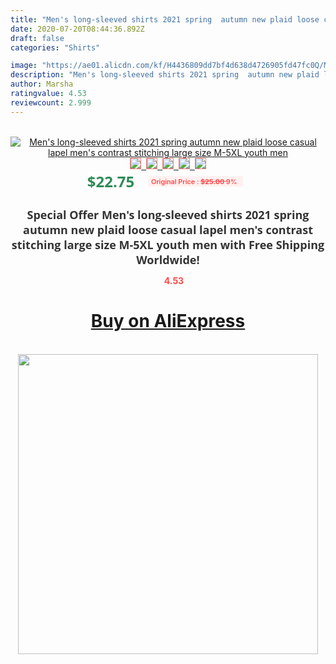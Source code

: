 ```yaml
---
title: "Men's long-sleeved shirts 2021 spring  autumn new plaid loose casual lapel men's contrast stitching large size M-5XL youth men"
date: 2020-07-20T08:44:36.892Z
draft: false
categories: "Shirts"

image: "https://ae01.alicdn.com/kf/H4436809dd7bf4d638d4726905fd47fc0Q/Men-s-long-sleeved-shirts-2021-spring-autumn-new-plaid-loose-casual-lapel-men-s-contrast.jpg"
description: "Men's long-sleeved shirts 2021 spring  autumn new plaid loose casual lapel men's contrast stitching large size M-5XL youth men"
author: Marsha
ratingvalue: 4.53
reviewcount: 2.999
---
```

<br>
<div style="text-align: center;">
<a href="https://s.click.aliexpress.com/e/_A3HKe1" target="_blank" rel="nofollow noopener noreferrer"><img alt="Men's long-sleeved shirts 2021 spring  autumn new plaid loose casual lapel men's contrast stitching large size M-5XL youth men" class="magnifier-image" src="https://ae01.alicdn.com/kf/H4436809dd7bf4d638d4726905fd47fc0Q/Men-s-long-sleeved-shirts-2021-spring-autumn-new-plaid-loose-casual-lapel-men-s-contrast.jpg_640x640.jpg">
<br>
<img style="border:1px solid salmon" src="https://ae01.alicdn.com/kf/H4436809dd7bf4d638d4726905fd47fc0Q/Men-s-long-sleeved-shirts-2021-spring-autumn-new-plaid-loose-casual-lapel-men-s-contrast.jpg_120x120.jpg">&nbsp;&nbsp;<img style="border:1px solid salmon" src="https://ae01.alicdn.com/kf/H24f4035584d242c7aa6597c200336f4cR/Men-s-long-sleeved-shirts-2021-spring-autumn-new-plaid-loose-casual-lapel-men-s-contrast.jpg_120x120.jpg">&nbsp;&nbsp;<img style="border:1px solid salmon" src="https://ae01.alicdn.com/kf/H440fd087e43f46429b59ee170d26c7724/Men-s-long-sleeved-shirts-2021-spring-autumn-new-plaid-loose-casual-lapel-men-s-contrast.jpg_120x120.jpg">&nbsp;&nbsp;<img style="border:1px solid salmon" src="https://ae01.alicdn.com/kf/H6cc9e5e90e4c4711a0bab28335bf442cM/Men-s-long-sleeved-shirts-2021-spring-autumn-new-plaid-loose-casual-lapel-men-s-contrast.jpg_120x120.jpg">&nbsp;&nbsp;<img style="border:1px solid salmon" src="https://ae01.alicdn.com/kf/H3880206f6908462e9ef8c0331fd2c06eS/Men-s-long-sleeved-shirts-2021-spring-autumn-new-plaid-loose-casual-lapel-men-s-contrast.jpg_120x120.jpg"></a></div><br0>
<div style="text-align: center;"><span style="background-color: white; border: 0px; box-sizing: border-box; color: seagreen; display: inline-block; font-family: &quot;open sans&quot; , &quot;arial&quot; , &quot;helvetica&quot; , sans-serif , &quot;heiti&quot;; font-size: 24px; font-stretch: inherit; font-weight: 700; line-height: inherit; margin: 0px 10px 0px 0px; padding: 0px; vertical-align: middle;">$22.75 </span>
<span style="background: rgb(255 , 241 , 241); border-radius: 3px; border: 0px; box-sizing: border-box; color: #ff4747; display: inline-block; font-family: inherit; font-size: 12px; font-stretch: inherit; font-style: inherit; font-variant: inherit; font-weight: 600; line-height: inherit; margin: 0px; padding: 2px 5px; transform: scale(0.9); vertical-align: middle;">Original Price : <b style="text-decoration: line-through;">$25.00 </b> 9%&nbsp;&nbsp;</span></div>
<h1 style="color: #333333; display: inline-block; font-family: &quot;open sans&quot; , &quot;arial&quot; , &quot;helvetica&quot; , sans-serif , &quot;heiti&quot;; font-size: 18px; font-stretch: inherit; font-weight: 700; text-align: center;">Special Offer Men's long-sleeved shirts 2021 spring  autumn new plaid loose casual lapel men's contrast stitching large size M-5XL youth men with Free Shipping Worldwide!</h1>
<div style="color: #ff4747; text-align: center;">
<img src="https://4.bp.blogspot.com/-M0ZcTcb-5uY/XleCXlxnR4I/AAAAAAAAAEc/OrjgMkXV1oMQFaCRZj5HQwOCBcu3w1FegCPcBGAYYCw/s1600/star.png" style="height: 15px;">&nbsp;<b>4.53</b></div>
<div class="button_cont" align="center"><a class="buynow_a" href="https://s.click.aliexpress.com/e/_A3HKe1" target="_blank" rel="nofollow noopener noreferrer"><H1>Buy on AliExpress</H1></a></div><br>
<div class="separator" style="clear: both; text-align: center;">
<img src="https://lh3.googleusercontent.com/-pTy5HemUv9M/XlePHvY0dAI/AAAAAAAAAE4/0nX5iRUoIWY8eMW9Dpxeirr157OZliDIgCLcBGAsYHQ/s1600/badge.gif" width="480">
</div>
